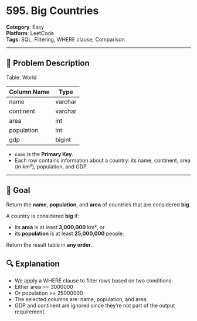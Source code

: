 # 595. Big Countries

**Category**: Easy  
**Platform**: LeetCode  
**Tags**: SQL, Filtering, WHERE clause, Comparison

---

## 🧾 Problem Description

Table: World

| Column Name | Type    |
|-------------|---------|
| name        | varchar |
| continent   | varchar |
| area        | int     |
| population  | int     |
| gdp         | bigint  |

- `name` is the **Primary Key**.
- Each row contains information about a country: its name, continent, area (in km²), population, and GDP.

---

## 🎯 Goal

Return the **name**, **population**, and **area** of countries that are considered **big**.

A country is considered **big** if:
- its **area** is at least **3,000,000** km², or  
- its **population** is at least **25,000,000** people.

Return the result table in **any order**.


## 🔍 Explanation
- We apply a WHERE clause to filter rows based on two conditions:
- Either area >= 3000000
- Or population >= 25000000
- The selected columns are: name, population, and area.
- GDP and continent are ignored since they’re not part of the output requirement.
